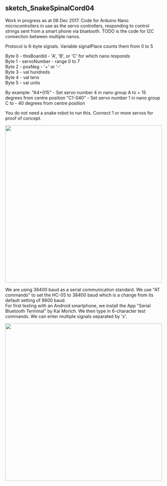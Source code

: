 ## sketch_SnakeSpinalCord04 ##
Work in progress as at 08 Dec 2017.
Code for Arduino Nano microcontrollers in use as the servo controllers, responding to control strings sent from a smart phone via bluetooth. TODO is the code for I2C connection between multiple nanos.  

Protocol is 6-byte signals.
Variable signalPlace counts them from 0 to 5

Byte 0 - thisBoardId - 'A', 'B', or 'C' for which nano responds  
Byte 1 - servoNumber - range 0 to 7  
Byte 2 - posNeg - '+' or '-'  
Byte 3 - val hundreds  
Byte 4 - val tens  
Byte 5 - val units  

By example:
"A4+015" - Set servo number 4 in nano group A to + 15 degrees from centre position
"C1-040" - Set servo number 1 in nano group C to - 40 degrees from centre position

You do not need a snake robot to run this. Connect 1 or more servos for proof of concept.

<img src="https://github.com/manukautech/XMSnakeRobot/blob/master/CodeSpinalCordArduino/NanoTesting01_WS.JPG" width="500" />  

We are using 38400 baud as a serial communication standard. We use "AT commands" to set the HC-05 to 38400 baud which is a change from its default setting of 9600 baud.  
For first testing with an Android smartphone, we install the App "Serial Bluetooth Terminal" by Kai Morich. We then type in 6-character test commands. We can enter multiple signals separated by 'x'.  

<img src="https://github.com/manukautech/XMSnakeRobot/blob/master/CodeSpinalCordArduino/NanoTesting02_CU.jpg" width="500" /> 


